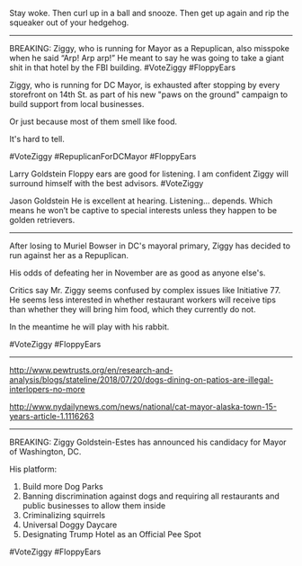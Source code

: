 
Stay woke. Then curl up in a ball and snooze. Then get up again and rip the squeaker out of your hedgehog.

---

BREAKING: Ziggy, who is running for Mayor as a Repuplican, also misspoke when he said “Arp! Arp arp!” He meant to say he was going to take a giant shit in that hotel by the FBI building. #VoteZiggy #FloppyEars

Ziggy, who is running for DC Mayor, is exhausted after stopping by every storefront on 14th St. as part of his new "paws on the ground" campaign to build support from local businesses.

Or just because most of them smell like food.

It's hard to tell.

#VoteZiggy #RepuplicanForDCMayor #FloppyEars


Larry Goldstein Floppy ears are good for listening. I am confident Ziggy will surround himself with the best advisors. #VoteZiggy

Jason Goldstein He is excellent at hearing. Listening... depends. Which means he won’t be captive to special interests unless they happen to be golden retrievers.

---

After losing to Muriel Bowser in DC's mayoral primary, Ziggy has decided to run against her as a Repuplican.

His odds of defeating her in November are as good as anyone else's.

Critics say Mr. Ziggy seems confused by complex issues like Initiative 77. He seems less interested in whether restaurant workers will receive tips than whether they will bring him food, which they currently do not.

In the meantime he will play with his rabbit.

#VoteZiggy #FloppyEars

---

http://www.pewtrusts.org/en/research-and-analysis/blogs/stateline/2018/07/20/dogs-dining-on-patios-are-illegal-interlopers-no-more

http://www.nydailynews.com/news/national/cat-mayor-alaska-town-15-years-article-1.1116263


---

BREAKING: Ziggy Goldstein-Estes has announced his candidacy for Mayor of Washington, DC.

His platform:

1. Build more Dog Parks
2. Banning discrimination against dogs and requiring all restaurants and public businesses to allow them inside
3. Criminalizing squirrels
4. Universal Doggy Daycare
5. Designating Trump Hotel as an Official Pee Spot

#VoteZiggy #FloppyEars



